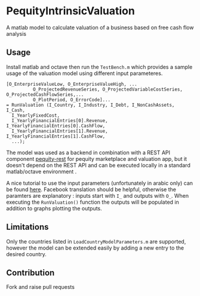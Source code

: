# PequityIntrinsicValuation
A matlab model to calculate valuation of a business based on free cash flow analysis

## Usage
Install matlab and octave then run the `TestBench.m` which provides a sample usage of the valuation model using different input parameteres.
```
[O_EnterpriseValueLow, O_EnterpriseValueHigh, ...
          O_ProjectedRevenueSeries, O_ProjectedVariableCostSeries, O_ProjectedCashFlowSeries,...
          O_PlotPeriod, O_ErrorCode]... 
= RunValuation (I_Country, I_Industry, I_Debt, I_NonCashAssets, I_Cash,
  I_YearlyFixedCost,
  I_YearlyFinancialEntries[0].Revenue, I_YearlyFinancialEntries[0].CashFlow, 
  I_YearlyFinancialEntries[1].Revenue, I_YearlyFinancialEntries[1].CashFlow, 
  ...);
  ```
The model was used as a backend in combination with a REST API component [pequity-rest](https://github.com/Pequity-me/pequity-rest) for pequity marketplace and valuation app, but it doesn't depend on the REST API and can be executed locally in a standard matlab/octave environment .

A nice tutorial to use the input parameters (unfortunately in arabic only) can be found [here](https://www.facebook.com/pequity/posts/pfbid02CndbWjaCzaNFiFiJP9n7oVrKM6HBhJnUzxURNmF6HsxAb9U16TN1VvfctKVF9Uhql). Facebook translation should be helpful, otherwise the paramters are explanatory : inputs start with `I_` and outputs with `O_`. When executing the `RunValuation()` function the outputs will be populated in addition to graphs plotting the outputs. 



## Limitations
Only the countries listed in `LoadCountryModelParameters.m` are supported, however the model can be extended easily by adding a new entry to the desired country.

## Contribution
Fork and raise pull requests
  
